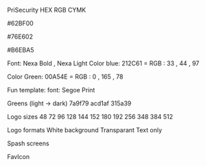PriSecurity
HEX
RGB
CYMK

#62BF00

#76E602

#B6EBA5

Font: Nexa Bold , Nexa Light
Color blue: 212C61 = RGB : 33 , 44 , 97

Color Green: 00A54E = RGB : 0 , 165 , 78

Fun template:
font: Segoe Print

Greens (light -> dark)
7a9f79
acd1af
315a39


Logo sizes
48
72
96
128
144
152
180
192
256
348
384
512

Logo formats
White background
Transparant
Text only

Spash screens


FavIcon


